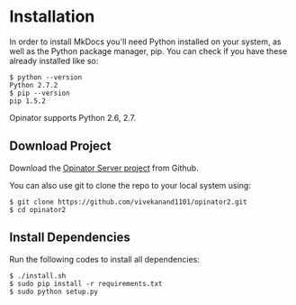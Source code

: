 # Installation

In order to install MkDocs you'll need Python installed on your system, as well as the Python package manager, pip. You can check if you have these already installed like so:
```
$ python --version
Python 2.7.2
$ pip --version
pip 1.5.2
```
Opinator supports Python 2.6, 2.7.

## Download Project

Download the [Opinator Server project](https://github.com/vivekanand1101/opinator2) from Github.

You can also use git to clone the repo to your local system using:

```
$ git clone https://github.com/vivekanand1101/opinator2.git
$ cd opinator2
```

## Install Dependencies

Run the following codes to install all dependencies:
```
$ ./install.sh
$ sudo pip install -r requirements.txt
$ sudo python setup.py
```
